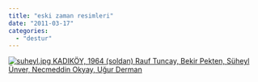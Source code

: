 ```yaml
---
title: "eski zaman resimleri"
date: "2011-03-17"
categories: 
  - "destur"
---
```


 [![suheyl.jpg](/uploads/2011/03/suheyl.jpg) KADIKÖY, 1964 (soldan) Rauf Tuncay, Bekir Pekten, Süheyl Ünver, Necmeddin Okyay, Uğur Derman](/uploads/2011/03/suheyl.jpg "suheyl.jpg")
